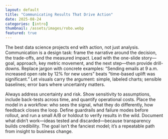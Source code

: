```yaml
---
layout: default
title: "Communicating Results That Drive Action"
date: 2025-08-24
categories: [intro]
thumbnail: /assets/images/robo.webp
featured: true
---
```


The best data science projects end with action, not just analysis. Communication is a design task: frame the narrative around the decision, the trade-offs, and the measured impact. Lead with the one-slide story—goal, approach, key metric movement, and the next step—then provide drill-downs. Replace jargon with concrete examples: “Sending emails at 9 a.m. increased open rate by 12% for new users” beats “time-based uplift was significant.” Let visuals carry the argument: simple, labeled charts; sensible baselines; error bars where uncertainty matters.

Always address uncertainty and risk. Show sensitivity to assumptions, include back-tests across time, and quantify operational costs. Place the model in a workflow: who sees the signal, what they do differently, how feedback closes the loop. Define guardrails and failure modes before rollout, and run a small A/B or holdout to verify results in the wild. Document what didn’t work—ideas tested and discarded—because transparency builds credibility. The goal isn’t the fanciest model; it’s a repeatable path from insight to business change.
